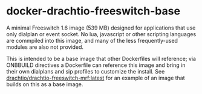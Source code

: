 # docker-drachtio-freeswitch-base

A minimal Freeswitch 1.6 image (539 MB) designed for applications that use only dialplan or event socket.  No lua, javascript or other scripting languages are commpiled into this image, and many of the less frequently-used modules are also not provided.

This is intended to be a base image that other Dockerfiles will reference; via ONBBUILD directives a Dockerfile can reference this image and bring in their own dialplans and sip profiles to customize the install.  See [drachtio/drachtio-freeswitch-mrf:latest](https://hub.docker.com/r/drachtio/drachtio-freeswitch-mrf) for an example of an image that builds on this as a base image.



